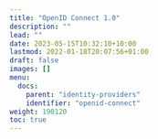 ```yaml
---
title: "OpenID Connect 1.0"
description: ""
lead: ""
date: 2023-05-15T10:32:10+10:00
lastmod: 2022-01-18T20:07:56+01:00
draft: false
images: []
menu:
  docs:
    parent: "identity-providers"
    identifier: "openid-connect"
weight: 190120
toc: true
---
```

